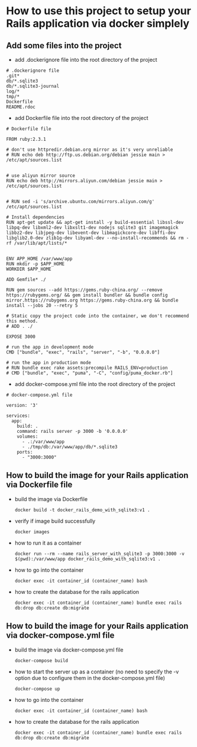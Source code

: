 # How to use this project to setup your Rails application via docker simplely


## Add some files into the project

 - add .dockerignore file into the root directory of the project

```
# .dockerignore file
.git*
db/*.sqlite3
db/*.sqlite3-journal
log/*
tmp/*
Dockerfile
README.rdoc
```

 - add Dockerfile file into the root directory of the project

```
# Dockerfile file

FROM ruby:2.3.1

# don't use httpredir.debian.org mirror as it's very unreliable
# RUN echo deb http://ftp.us.debian.org/debian jessie main > /etc/apt/sources.list


# use aliyun mirror source
RUN echo deb http://mirrors.aliyun.com/debian jessie main > /etc/apt/sources.list


# RUN sed -i 's/archive.ubuntu.com/mirrors.aliyun.com/g' /etc/apt/sources.list

# Install dependencies
RUN apt-get update && apt-get install -y build-essential libssl-dev libpq-dev libxml2-dev libxslt1-dev nodejs sqlite3 git imagemagick libbz2-dev libjpeg-dev libevent-dev libmagickcore-dev libffi-dev libglib2.0-dev zlib1g-dev libyaml-dev --no-install-recommends && rm -rf /var/lib/apt/lists/*


ENV APP_HOME /var/www/app
RUN mkdir -p $APP_HOME
WORKDIR $APP_HOME

ADD Gemfile* ./

RUN gem sources --add https://gems.ruby-china.org/ --remove https://rubygems.org/ && gem install bundler && bundle config mirror.https://rubygems.org https://gems.ruby-china.org && bundle install --jobs 20 --retry 5

# Static copy the project code into the container, we don't recommend this method.
# ADD . ./

EXPOSE 3000

# run the app in development mode
CMD ["bundle", "exec", "rails", "server", "-b", "0.0.0.0"]

# run the app in production mode
# RUN bundle exec rake assets:precompile RAILS_ENV=production
# CMD ["bundle", "exec", "puma", "-C", "config/puma_docker.rb"]

```

 - add docker-compose.yml file into the root directory of the project

```
# docker-compose.yml file

version: '3'

services:
  app:
    build: .
    command: rails server -p 3000 -b '0.0.0.0'
    volumes:
      - .:/var/www/app
      - ./tmp/db:/var/www/app/db/*.sqlite3
    ports:
      - "3000:3000"
```

## How to build the image for your Rails application via Dockerfile file

- build the image via Dockerfile

    `docker build -t docker_rails_demo_with_sqlite3:v1 .`

- verify if image build successfully

    `docker images`

- how to run it as a container

    `docker run --rm --name rails_server_with_sqlite3 -p 3000:3000 -v $(pwd):/var/www/app docker_rails_demo_with_sqlite3:v1 . `

- how to go into the container

    `docker exec -it container_id (container_name) bash`

- how to create the database for the rails application

    `docker exec -it container_id (container_name) bundle exec rails db:drop db:create db:migrate`


## How to build the image for your Rails application via docker-compose.yml file

- build the image via docker-compose.yml file

    `docker-compose build`

- how to start the server up as a container (no need to specify the -v option due to configure them in the docker-compose.yml file)

    `docker-compose up`

- how to go into the container

    `docker exec -it container_id (container_name) bash`

- how to create the database for the rails application

    `docker exec -it container_id (container_name) bundle exec rails db:drop db:create db:migrate`
